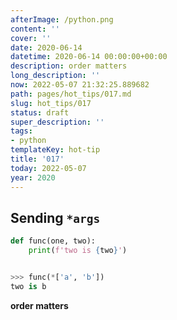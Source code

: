 ```yaml
---
afterImage: /python.png
content: ''
cover: ''
date: 2020-06-14
datetime: 2020-06-14 00:00:00+00:00
description: order matters
long_description: ''
now: 2022-05-07 21:32:25.889682
path: pages/hot_tips/017.md
slug: hot_tips/017
status: draft
super_description: ''
tags:
- python
templateKey: hot-tip
title: '017'
today: 2022-05-07
year: 2020
---
```


## Sending `*args`

``` python
def func(one, two):
    print(f'two is {two}')


>>> func(*['a', 'b'])
two is b
```

**order matters**